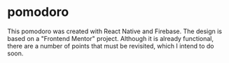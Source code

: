 # pomodoro
This pomodoro was created with React Native and Firebase. The design is based on a "Frontend Mentor" project. Although it is already functional, there are a number of points that must be revisited, which I intend to do soon.
